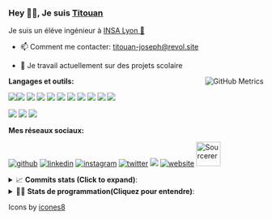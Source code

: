 <!--
**titouan-joseph/titouan-joseph** is a ✨ _special_ ✨ repository because its `README.md` (this file) appears on your GitHub profile.

Here are some ideas to get you started:

- 🔭 I’m currently working on ...
- 🌱 I’m currently learning ...
- 👯 I’m looking to collaborate on ...
- 🤔 I’m looking for help with ...
- 💬 Ask me about ...
- 📫 How to reach me: ...
- 😄 Pronouns: ...
- ⚡ Fun fact: ...
-->

### Hey 👋🏽, Je suis [Titouan](https://github.com/Titouan-Joseph) 

Je suis un éléve ingénieur à  [INSA Lyon 🦏](https://www.insa-lyon.fr/en/)

- 📫 Comment me contacter: [titouan-joseph@revol.site](mailto:titouan-joseph@revol.site)
- 🔭 Je travail actuellement sur des projets scolaire


  <img align="right" alt="GitHub Metrics" src="https://metrics.lecoq.io/titouan-joseph" />

**Langages et outils:**

[<img src="https://img.icons8.com/color/48/000000/python.png"/>]()[<img src="https://img.icons8.com/color/48/000000/java-coffee-cup-logo.png"/>]() [<img src="https://img.icons8.com/color/48/000000/c-programming.png"/>]() [<img src="https://img.icons8.com/color/48/000000/javascript.png"/>]() [<img src="https://img.icons8.com/color/48/000000/selenium-test-automation.png"/>]() [<img src="https://img.icons8.com/color/48/000000/git.png"/>]() [<img src="https://img.icons8.com/color/48/000000/console.png"/>]() [<img src="https://img.icons8.com/color/48/000000/android-os.png"/>]() [<img src="https://img.icons8.com/color/48/000000/pycharm.png"/>]() [<img src="https://img.icons8.com/color/48/000000/virtualbox.png"/>]() [<img src="https://img.icons8.com/color/48/000000/windows-10.png"/>]()

[<img src="https://img.icons8.com/color/48/000000/linux.png"/>]() [<img src="https://img.icons8.com/color/48/000000/nginx.png"/>]() [<img src="https://img.icons8.com/color/48/000000/raspberry-pi.png"/>]() 

**Mes réseaux sociaux:**

[<img src='https://img.icons8.com/fluent/48/000000/github.png' alt="github">](https://github.com/titouan-joseph)  [<img src='https://img.icons8.com/color/48/000000/linkedin.png' alt='linkedin'>](https://www.linkedin.com/in/titouan-joseph-revol/)  [<img src='https://img.icons8.com/color/48/000000/instagram-new.png' alt='instagram'>](https://www.instagram.com/tit_re/)  [<img src='https://img.icons8.com/color/48/000000/twitter.png' alt='twitter'>](https://twitter.com/josephrevol) [<img src="https://img.icons8.com/color/48/000000/facebook.png"/>](https://www.facebook.com/titre01) [<img src='https://img.icons8.com/fluent/48/000000/website.png' alt='website'>](https://titouan-joseph.revol.site)  [<img src="https://sourcerer.io/icons/logo-sharing.svg" height="48px" alt="Sourcerer">](https://sourcerer.io/titouan-joseph) 

<details>
 <summary>📈 <b>Commits stats (Click to expand)</b>: </summary>
    <a href="https://sourcerer.io/titouan-joseph"><img src="https://img.shields.io/badge/Python-148%20commits-orange.svg" alt=""></a>
    <a href="https://sourcerer.io/titouan-joseph"><img src="https://img.shields.io/badge/Java-27%20commits-orange.svg" alt=""></a>
    <a href="https://sourcerer.io/titouan-joseph"><img src="https://img.shields.io/badge/C-23%20commits-orange.svg" alt=""></a>
    <a href="https://sourcerer.io/titouan-joseph"><img src="https://img.shields.io/badge/JavaScript-18%20commits-orange.svg" alt=""></a>
</details>

<details>
 <summary>👨‍💻 <b>Stats de programmation(Cliquez pour entendre)</b>: </summary>

<!--START_SECTION:waka-->
![Profile Views](http://img.shields.io/badge/Profile%20Views-18-blue)

**🐱 My Github Data** 

> 🏆 370 Contributions in the Year 2020
 > 
> 📦 17.8 kB Used in Github's Storage 
 > 
> 🚫 Not Opted to Hire
 > 
> 📜 19 Public Repositories
 > 
> 🔑 2 Private Repositories 

**I'm a Night 🦉** 

```text
🌞 Morning    44 commits     ███░░░░░░░░░░░░░░░░░░░░░░   11.76% 
🌆 Daytime    139 commits    █████████░░░░░░░░░░░░░░░░   37.17% 
🌃 Evening    138 commits    █████████░░░░░░░░░░░░░░░░   36.9% 
🌙 Night      53 commits     ███░░░░░░░░░░░░░░░░░░░░░░   14.17%

```
📅 **I'm Most Productive on Wednesday** 

```text
Monday       38 commits     ██░░░░░░░░░░░░░░░░░░░░░░░   10.16% 
Tuesday      60 commits     ████░░░░░░░░░░░░░░░░░░░░░   16.04% 
Wednesday    124 commits    ████████░░░░░░░░░░░░░░░░░   33.16% 
Thursday     37 commits     ██░░░░░░░░░░░░░░░░░░░░░░░   9.89% 
Friday       38 commits     ██░░░░░░░░░░░░░░░░░░░░░░░   10.16% 
Saturday     39 commits     ██░░░░░░░░░░░░░░░░░░░░░░░   10.43% 
Sunday       38 commits     ██░░░░░░░░░░░░░░░░░░░░░░░   10.16%

```


📊 **This Week I Spent My Time On** 

```text
⌚︎ Time Zone: Europe/Paris

💬 Programming Languages: 
C                        3 hrs 12 mins       ██████████████░░░░░░░░░░░   55.6% 
Java                     1 hr 30 mins        ██████░░░░░░░░░░░░░░░░░░░   26.0% 
Python                   30 mins             ██░░░░░░░░░░░░░░░░░░░░░░░   8.8% 
Git Config               13 mins             █░░░░░░░░░░░░░░░░░░░░░░░░   3.81% 
Other                    12 mins             ░░░░░░░░░░░░░░░░░░░░░░░░░   3.48%

🔥 Editors: 
Atom                     3 hrs 33 mins       ███████████████░░░░░░░░░░   61.72% 
PyCharmCore              1 hr 36 mins        ███████░░░░░░░░░░░░░░░░░░   27.87% 
IdeaEdu                  35 mins             ██░░░░░░░░░░░░░░░░░░░░░░░   10.16% 
VS Code                  0 secs              ░░░░░░░░░░░░░░░░░░░░░░░░░   0.25%

🐱‍💻 Projects: 
PRS-4TC                  3 hrs 33 mins       ███████████████░░░░░░░░░░   61.72% 
rpc                      2 hrs 5 mins        █████████░░░░░░░░░░░░░░░░   36.35% 
ASTUSbot                 6 mins              ░░░░░░░░░░░░░░░░░░░░░░░░░   1.93%

💻 Operating System: 
Windows                  5 hrs 46 mins       █████████████████████████   100.0%

```

**I Mostly Code in Python** 

```text
Python                   11 repos            ████████████░░░░░░░░░░░░░   50.0% 
Shell                    3 repos             ███░░░░░░░░░░░░░░░░░░░░░░   13.64% 
JavaScript               2 repos             ██░░░░░░░░░░░░░░░░░░░░░░░   9.09% 
C                        2 repos             ██░░░░░░░░░░░░░░░░░░░░░░░   9.09% 
Go                       1 repos             █░░░░░░░░░░░░░░░░░░░░░░░░   4.55%

```



<!--END_SECTION:waka-->

</details>

Icons by [icones8](https://icones8.fr/)